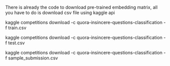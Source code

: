 There is already the code to download pre-trained embedding matrix, all you have to do is download csv file using kaggle api

kaggle competitions download -c quora-insincere-questions-classification -f train.csv

kaggle competitions download -c quora-insincere-questions-classification -f test.csv

kaggle competitions download -c quora-insincere-questions-classification -f sample_submission.csv
